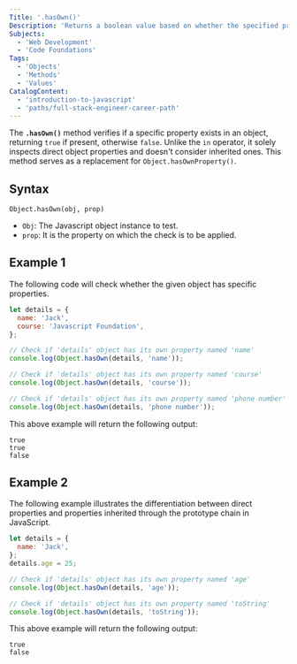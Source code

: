 ```yaml
---
Title: '.hasOwn()'
Description: 'Returns a boolean value based on whether the specified property is directly owned by the object or not.'
Subjects:
  - 'Web Development'
  - 'Code Foundations'
Tags:
  - 'Objects'
  - 'Methods'
  - 'Values'
CatalogContent:
  - 'introduction-to-javascript'
  - 'paths/full-stack-engineer-career-path'
---
```


The **`.hasOwn()`** method verifies if a specific property exists in an object, returning `true` if present, otherwise `false`. Unlike the `in` operator, it solely inspects direct object properties and doesn't consider inherited ones. This method serves as a replacement for `Object.hasOwnProperty()`.

## Syntax

```pseudo
Object.hasOwn(obj, prop)
```

- `Obj`: The Javascript object instance to test.
- `prop`: It is the property on which the check is to be applied.

## Example 1

The following code will check whether the given object has specific properties.

```js
let details = {
  name: 'Jack',
  course: 'Javascript Foundation',
};

// Check if 'details' object has its own property named 'name'
console.log(Object.hasOwn(details, 'name'));

// Check if 'details' object has its own property named 'course'
console.log(Object.hasOwn(details, 'course'));

// Check if 'details' object has its own property named 'phone number'
console.log(Object.hasOwn(details, 'phone number'));
```

This above example will return the following output:

```shell
true
true
false
```

## Example 2

The following example illustrates the differentiation between direct properties and properties inherited through the prototype chain in JavaScript.

```js
let details = {
  name: 'Jack',
};
details.age = 25;

// Check if 'details' object has its own property named 'age'
console.log(Object.hasOwn(details, 'age'));

// Check if 'details' object has its own property named 'toString'
console.log(Object.hasOwn(details, 'toString'));
```

This above example will return the following output:

```shell
true
false
```
